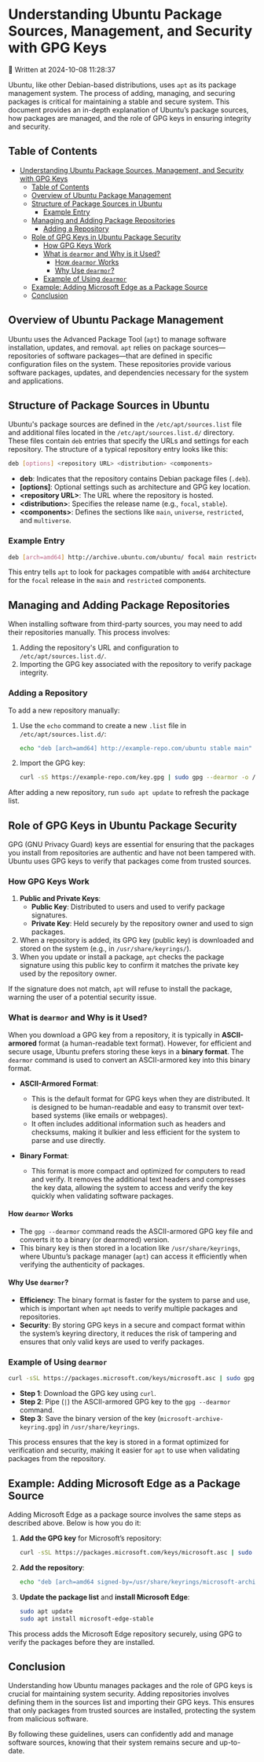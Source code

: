 # Understanding Ubuntu Package Sources, Management, and Security with GPG Keys

📅 Written at 2024-10-08 11:28:37

Ubuntu, like other Debian-based distributions, uses `apt` as its package management system. The process of adding, managing, and securing packages is critical for maintaining a stable and secure system. This document provides an in-depth explanation of Ubuntu’s package sources, how packages are managed, and the role of GPG keys in ensuring integrity and security.

## Table of Contents

- [Understanding Ubuntu Package Sources, Management, and Security with GPG Keys](#understanding-ubuntu-package-sources-management-and-security-with-gpg-keys)
  - [Table of Contents](#table-of-contents)
  - [Overview of Ubuntu Package Management](#overview-of-ubuntu-package-management)
  - [Structure of Package Sources in Ubuntu](#structure-of-package-sources-in-ubuntu)
    - [Example Entry](#example-entry)
  - [Managing and Adding Package Repositories](#managing-and-adding-package-repositories)
    - [Adding a Repository](#adding-a-repository)
  - [Role of GPG Keys in Ubuntu Package Security](#role-of-gpg-keys-in-ubuntu-package-security)
    - [How GPG Keys Work](#how-gpg-keys-work)
    - [What is `dearmor` and Why is it Used?](#what-is-dearmor-and-why-is-it-used)
      - [How `dearmor` Works](#how-dearmor-works)
      - [Why Use `dearmor`?](#why-use-dearmor)
    - [Example of Using `dearmor`](#example-of-using-dearmor)
  - [Example: Adding Microsoft Edge as a Package Source](#example-adding-microsoft-edge-as-a-package-source)
  - [Conclusion](#conclusion)

## Overview of Ubuntu Package Management

Ubuntu uses the Advanced Package Tool (`apt`) to manage software installation, updates, and removal. `apt` relies on package sources—repositories of software packages—that are defined in specific configuration files on the system. These repositories provide various software packages, updates, and dependencies necessary for the system and applications.

## Structure of Package Sources in Ubuntu

Ubuntu's package sources are defined in the `/etc/apt/sources.list` file and additional files located in the `/etc/apt/sources.list.d/` directory. These files contain `deb` entries that specify the URLs and settings for each repository. The structure of a typical repository entry looks like this:

```bash
deb [options] <repository URL> <distribution> <components>
```

- **deb**: Indicates that the repository contains Debian package files (`.deb`).
- **[options]**: Optional settings such as architecture and GPG key location.
- **\<repository URL\>**: The URL where the repository is hosted.
- **\<distribution\>**: Specifies the release name (e.g., `focal`, `stable`).
- **\<components\>**: Defines the sections like `main`, `universe`, `restricted`, and `multiverse`.

### Example Entry

```bash
deb [arch=amd64] http://archive.ubuntu.com/ubuntu/ focal main restricted
```

This entry tells `apt` to look for packages compatible with `amd64` architecture for the `focal` release in the `main` and `restricted` components.

## Managing and Adding Package Repositories

When installing software from third-party sources, you may need to add their repositories manually. This process involves:

1. Adding the repository's URL and configuration to `/etc/apt/sources.list.d/`.
2. Importing the GPG key associated with the repository to verify package integrity.

### Adding a Repository

To add a new repository manually:

1. Use the `echo` command to create a new `.list` file in `/etc/apt/sources.list.d/`:

   ```bash
   echo "deb [arch=amd64] http://example-repo.com/ubuntu stable main" | sudo tee /etc/apt/sources.list.d/example-repo.list
   ```

2. Import the GPG key:

   ```bash
   curl -sS https://example-repo.com/key.gpg | sudo gpg --dearmor -o /usr/share/keyrings/example-repo-keyring.gpg
   ```

After adding a new repository, run `sudo apt update` to refresh the package list.

## Role of GPG Keys in Ubuntu Package Security

GPG (GNU Privacy Guard) keys are essential for ensuring that the packages you install from repositories are authentic and have not been tampered with. Ubuntu uses GPG keys to verify that packages come from trusted sources.

### How GPG Keys Work

1. **Public and Private Keys**:
   - **Public Key**: Distributed to users and used to verify package signatures.
   - **Private Key**: Held securely by the repository owner and used to sign packages.
2. When a repository is added, its GPG key (public key) is downloaded and stored on the system (e.g., in `/usr/share/keyrings/`).
3. When you update or install a package, `apt` checks the package signature using this public key to confirm it matches the private key used by the repository owner.

If the signature does not match, `apt` will refuse to install the package, warning the user of a potential security issue.

### What is `dearmor` and Why is it Used?

When you download a GPG key from a repository, it is typically in **ASCII-armored** format (a human-readable text format). However, for efficient and secure usage, Ubuntu prefers storing these keys in a **binary format**. The `dearmor` command is used to convert an ASCII-armored key into this binary format.

- **ASCII-Armored Format**:

  - This is the default format for GPG keys when they are distributed. It is designed to be human-readable and easy to transmit over text-based systems (like emails or webpages).
  - It often includes additional information such as headers and checksums, making it bulkier and less efficient for the system to parse and use directly.

- **Binary Format**:
  - This format is more compact and optimized for computers to read and verify. It removes the additional text headers and compresses the key data, allowing the system to access and verify the key quickly when validating software packages.

#### How `dearmor` Works

- The `gpg --dearmor` command reads the ASCII-armored GPG key file and converts it to a binary (or dearmored) version.
- This binary key is then stored in a location like `/usr/share/keyrings`, where Ubuntu’s package manager (`apt`) can access it efficiently when verifying the authenticity of packages.

#### Why Use `dearmor`?

- **Efficiency**: The binary format is faster for the system to parse and use, which is important when `apt` needs to verify multiple packages and repositories.
- **Security**: By storing GPG keys in a secure and compact format within the system’s keyring directory, it reduces the risk of tampering and ensures that only valid keys are used to verify packages.

### Example of Using `dearmor`

```bash
curl -sSL https://packages.microsoft.com/keys/microsoft.asc | sudo gpg --dearmor -o /usr/share/keyrings/microsoft-archive-keyring.gpg
```

- **Step 1**: Download the GPG key using `curl`.
- **Step 2**: Pipe (`|`) the ASCII-armored GPG key to the `gpg --dearmor` command.
- **Step 3**: Save the binary version of the key (`microsoft-archive-keyring.gpg`) in `/usr/share/keyrings`.

This process ensures that the key is stored in a format optimized for verification and security, making it easier for `apt` to use when validating packages from the repository.

## Example: Adding Microsoft Edge as a Package Source

Adding Microsoft Edge as a package source involves the same steps as described above. Below is how you do it:

1. **Add the GPG key** for Microsoft’s repository:

   ```bash
   curl -sSL https://packages.microsoft.com/keys/microsoft.asc | sudo gpg --dearmor -o /usr/share/keyrings/microsoft-archive-keyring.gpg
   ```

2. **Add the repository**:

   ```bash
   echo "deb [arch=amd64 signed-by=/usr/share/keyrings/microsoft-archive-keyring.gpg] https://packages.microsoft.com/repos/edge stable main" | sudo tee /etc/apt/sources.list.d/microsoft-edge.list > /dev/null
   ```

3. **Update the package list** and **install Microsoft Edge**:

   ```bash
   sudo apt update
   sudo apt install microsoft-edge-stable
   ```

This process adds the Microsoft Edge repository securely, using GPG to verify the packages before they are installed.

## Conclusion

Understanding how Ubuntu manages packages and the role of GPG keys is crucial for maintaining system security. Adding repositories involves defining them in the sources list and importing their GPG keys. This ensures that only packages from trusted sources are installed, protecting the system from malicious software.

By following these guidelines, users can confidently add and manage software sources, knowing that their system remains secure and up-to-date.
